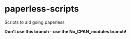 paperless-scripts
=================

Scripts to aid going paperless

**Don't use this branch - use the No_CPAN_modules branch!**

